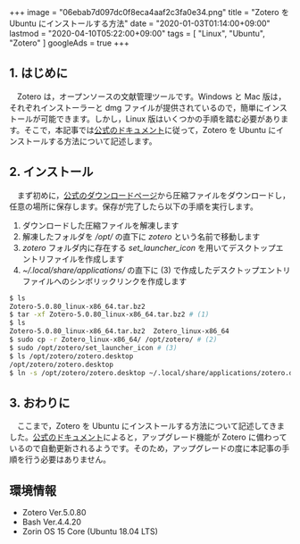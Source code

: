 +++
image = "06ebab7d097dc0f8eca4aaf2c3fa0e34.png"
title = "Zotero を Ubuntu にインストールする方法"
date = "2020-01-03T01:14:00+09:00"
lastmod = "2020-04-10T05:22:00+09:00"
tags = [ "Linux", "Ubuntu", "Zotero" ]
googleAds = true
+++

## 1. はじめに

　Zotero は，オープンソースの文献管理ツールです。Windows と Mac 版は，それぞれインストーラーと dmg ファイルが提供されているので，簡単にインストールが可能できます。しかし，Linux 版はいくつかの手順を踏む必要があります。そこで，本記事では[公式のドキュメント](https://www.zotero.org/support/installation)に従って，Zotero を Ubuntu にインストールする方法について記述します。

## 2. インストール

　まず初めに，[公式のダウンロードページ](https://www.zotero.org/download/)から圧縮ファイルをダウンロードし，任意の場所に保存します。保存が完了したら以下の手順を実行します。

1. ダウンロードした圧縮ファイルを解凍します  
2. 解凍したフォルダを */opt/* の直下に *zotero* という名前で移動します  
3. *zotero* フォルダ内に存在する *set_launcher_icon* を用いてデスクトップエントリファイルを作成します  
4. *~/.local/share/applications/* の直下に (3) で作成したデスクトップエントリファイルへのシンボリックリンクを作成します

```bash
$ ls
Zotero-5.0.80_linux-x86_64.tar.bz2
$ tar -xf Zotero-5.0.80_linux-x86_64.tar.bz2 # (1)
$ ls
Zotero-5.0.80_linux-x86_64.tar.bz2  Zotero_linux-x86_64
$ sudo cp -r Zotero_linux-x86_64/ /opt/zotero/ # (2)
$ sudo /opt/zotero/set_launcher_icon # (3)
$ ls /opt/zotero/zotero.desktop
/opt/zotero/zotero.desktop
$ ln -s /opt/zotero/zotero.desktop ~/.local/share/applications/zotero.desktop # (4)
```

## 3. おわりに

　ここまで，Zotero を Ubuntu にインストールする方法について記述してきました。[公式のドキュメント](https://www.zotero.org/support/installation)によると，アップグレード機能が Zotero に備わっているので自動更新されるようです。そのため，アップグレードの度に本記事の手順を行う必要はありません。

## 環境情報

* Zotero Ver.5.0.80
* Bash Ver.4.4.20
* Zorin OS 15 Core (Ubuntu 18.04 LTS)